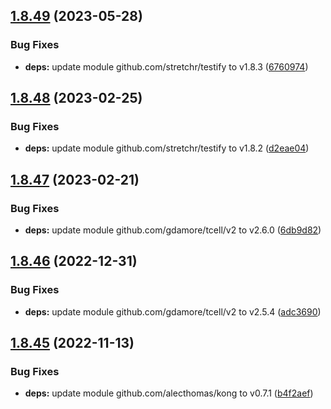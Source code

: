 ## [1.8.49](https://github.com/dds/aoc2019/compare/v1.8.48...v1.8.49) (2023-05-28)


### Bug Fixes

* **deps:** update module github.com/stretchr/testify to v1.8.3 ([6760974](https://github.com/dds/aoc2019/commit/676097457bc995e5f2eaf27fce7074fb37d7fc6a))



## [1.8.48](https://github.com/dds/aoc2019/compare/v1.8.47...v1.8.48) (2023-02-25)


### Bug Fixes

* **deps:** update module github.com/stretchr/testify to v1.8.2 ([d2eae04](https://github.com/dds/aoc2019/commit/d2eae045d18a4293bb278a7bcf900afb0b81f550))



## [1.8.47](https://github.com/dds/aoc2019/compare/v1.8.46...v1.8.47) (2023-02-21)


### Bug Fixes

* **deps:** update module github.com/gdamore/tcell/v2 to v2.6.0 ([6db9d82](https://github.com/dds/aoc2019/commit/6db9d82a27831d3611bceccd16866cda7fe4a4ff))



## [1.8.46](https://github.com/dds/aoc2019/compare/v1.8.45...v1.8.46) (2022-12-31)


### Bug Fixes

* **deps:** update module github.com/gdamore/tcell/v2 to v2.5.4 ([adc3690](https://github.com/dds/aoc2019/commit/adc3690c4841b96eedbce58ae68d5839a0de85fb))



## [1.8.45](https://github.com/dds/aoc2019/compare/v1.8.44...v1.8.45) (2022-11-13)


### Bug Fixes

* **deps:** update module github.com/alecthomas/kong to v0.7.1 ([b4f2aef](https://github.com/dds/aoc2019/commit/b4f2aef78102a819f6cc1eebaf4f07ed75dad305))




